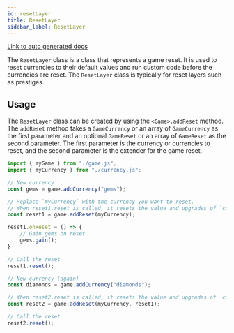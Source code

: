 ```yaml
---
id: resetLayer
title: ResetLayer
sidebar_label: ResetLayer
---
```


[Link to auto generated docs](https://xshadowblade.github.io/emath.js/typedoc/classes/game_ResetLayer.GameReset.html)

<!-- .d.ts for reference 
/**
 * @file This file contains all the reset layer related classes.
 */
import type { GameCurrency } from "./GameCurrency";
/**
 * Represents a game reset.
 */
declare class GameReset {
    /** The unique identifier for the game reset to prevent infinite loops. */
    private readonly id;
    /** The currencies to reset. */
    readonly currenciesToReset: GameCurrency[];
    /** The extender for the game reset. */
    readonly extender: GameReset[];
    /**
     * Custom code to run after {@link reset} is called but BEFORE the currencies are reset
     * @param resetContext - The reset context that the reset is called in.
     */
    onReset?: (resetContext: GameReset) => void;
    /**
     * Creates a new instance of the game reset.
     * @param currenciesToReset The currencies to reset.
     * @param extender The extender for the game reset. WARNING: Do not set this to the same object, as it will cause an infinite loop.
     */
    constructor(currenciesToReset: GameCurrency | GameCurrency[], extender?: GameReset | GameReset[]);
    /**
     * Resets a currency to its default value, and runs the extender's reset function if it exists (recursively).
     */
    reset(): void;
}
export { GameReset };
-->

The `ResetLayer` class is a class that represents a game reset. It is used to reset currencies to their default values and run custom code before the currencies are reset. The `ResetLayer` class is typically for reset layers such as prestiges.

## Usage

The `ResetLayer` class can be created by using the `<Game>.addReset` method. The `addReset` method takes a `GameCurrency` or an array of `GameCurrency` as the first parameter and an optional `GameReset` or an array of `GameReset` as the second parameter. The first parameter is the currency or currencies to reset, and the second parameter is the extender for the game reset.

```js title="resetLayer.js" showLineNumbers
import { myGame } from "./game.js";
import { myCurrency } from "./currency.js";

// New currency
const gems = game.addCurrency("gems");

// Replace `myCurrency` with the currency you want to reset.
// When reset1.reset is called, it resets the value and upgrades of `coins`
const reset1 = game.addReset(myCurrency);

reset1.onReset = () => {
    // Gain gems on reset
    gems.gain();
}

// Call the reset
reset1.reset();

// New currency (again)
const diamonds = game.addCurrency("diamonds");

// When reset2.reset is called, it resets the value and upgrades of `coins` and `gems` and runs the onReset function of reset1
const reset2 = game.addReset(myCurrency, reset1);

// Call the reset
reset2.reset();
```
